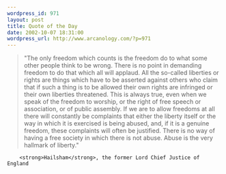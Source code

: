 ```yaml
--- 
wordpress_id: 971
layout: post
title: Quote of the Day
date: 2002-10-07 18:31:00
wordpress_url: http://www.arcanology.com/?p=971
---
```

<blockquote>
          "The only freedom which counts is the freedom do to what some other people think to be wrong. There is no point in demanding freedom to do that which all will applaud. All the so-called liberties or rights are things which have to be asserted against others who claim that if such a thing is to be allowed their own rights are infringed or their own liberties threatened. This is always true, even when we speak of the freedom to worship, or the right of free speech or association, or of public assembly. If we are to allow freedoms at all there will constantly be complaints that either the liberty itself or the way in which it is exercised is being abused, and, if it is a genuine freedom, these complaints will often be justified. There is no way of having a free society in which there is not abuse. Abuse is the very hallmark of liberty."
        </blockquote>
        
        <strong>Hailsham</strong>, the former Lord Chief Justice of England